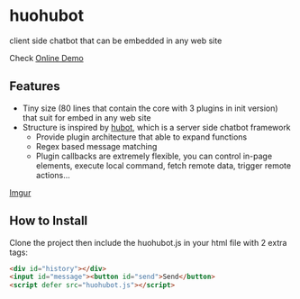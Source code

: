 # huohubot
client side chatbot that can be embedded in any web site

Check [Online Demo](https://gasolin.github.io/huohubot/)

## Features

* Tiny size (80 lines that contain the core with 3 plugins in init version) that suit for embed in any web site
* Structure is inspired by [hubot](https://github.com/github/hubot/), which is a server side chatbot framework
  * Provide plugin architecture that able to expand functions
  * Regex based message matching
  * Plugin callbacks are extremely flexible, you can control in-page elements, execute local command, fetch remote data, trigger remote actions...

[Imgur](http://i.imgur.com/Ljjf0Fw.png)

## How to Install

Clone the project then include the huohubot.js in your html file with 2 extra tags:

```html
<div id="history"></div>
<input id="message"><button id="send">Send</button>
<script defer src="huohubot.js"></script>
```
